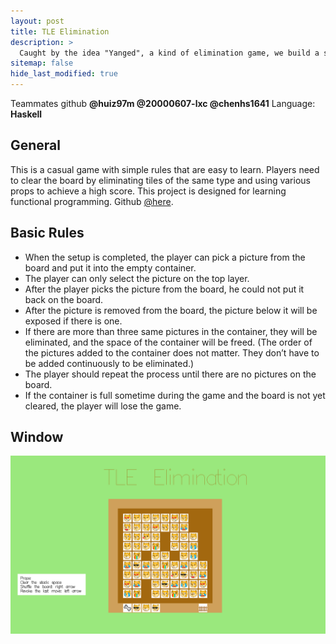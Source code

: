 ```yaml
---
layout: post
title: TLE Elimination
description: >
  Caught by the idea "Yanged", a kind of elimination game, we build a similar game called TLE elimination. (Functional Programming Course Project)
sitemap: false
hide_last_modified: true
---
```


Teammates github **@huiz97m @20000607-lxc @chenhs1641**   Language: **Haskell**

## General

This is a casual game with simple rules that are easy to learn. Players need to clear the board by eliminating tiles of the same type and using various props to achieve a high score. This project is designed for learning functional programming. Github <a href="https://github.com/jdxccz/TLE-Elimination">@here</a>.

## Basic Rules
* When the setup is completed, the player can pick a picture from the board and put it into the empty container.
* The player can only select the picture on the top layer.
* After the player picks the picture from the board, he could not put it back on the board.
* After the picture is removed from the board, the picture below it will be exposed if there is one.
* If there are more than three same pictures in the container, they will be eliminated, and the space of the container will be freed. (The order of the pictures added to the container does not matter. They don’t have to be added continuously to be eliminated.)
* The player should repeat the process until there are no pictures on the board.
* If the container is full sometime during the game and the board is not yet cleared, the player will lose the game.

## Window

![1332x752](/assets/img/projects/tle.png "window image")